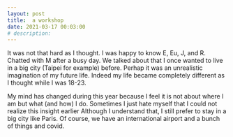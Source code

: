 ```yaml
---
layout: post
title:  a workshop
date: 2021-03-17 00:03:00
# description: 
---
```


It was not that hard as I thought. I was happy to know E, Eu, J, and R. Chatted with M after a busy day. We talked about that I once wanted to live in a big city (Taipei for example) before. Perhap it was an unrealistic imagination of my future life. Indeed my life became completely different as I thought while I was 18-23.

My mind has changed during this year because I feel it is not about where I am but what (and how) I do. Sometimes I just hate myself that I could not realize this insight earlier Although I understand that, I still prefer to stay in a big city like Paris. Of course, we have an international airport and a bunch of things and covid.
